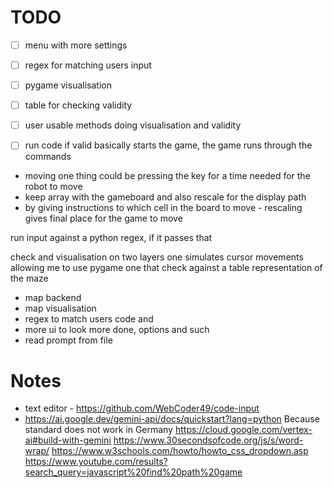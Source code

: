 # TODO

- [ ] menu with more settings
- [ ] regex for matching users input
- [ ] pygame visualisation
- [ ] table for checking validity
- [ ] user usable methods doing visualisation and validity

- [ ] run code if valid basically starts the game, the game runs through the commands
- moving one thing could be pressing the key for a time needed for the robot to move
- keep array with the gameboard and also rescale for the display path
- by giving instructions to which cell in the board to move - rescaling gives final place for the game to move

run input against a python regex, if it passes that 

check
and visualisation on two layers
one simulates cursor movements allowing me to use pygame
one that check against a table representation of the maze

- map backend
- map visualisation
- regex to match users code and 
- more ui to look more done, options and such
- read prompt from file


# Notes
- text editor - https://github.com/WebCoder49/code-input
- https://ai.google.dev/gemini-api/docs/quickstart?lang=python
Because standard does not work in Germany
https://cloud.google.com/vertex-ai#build-with-gemini
https://www.30secondsofcode.org/js/s/word-wrap/
https://www.w3schools.com/howto/howto_css_dropdown.asp
https://www.youtube.com/results?search_query=javascript%20find%20path%20game